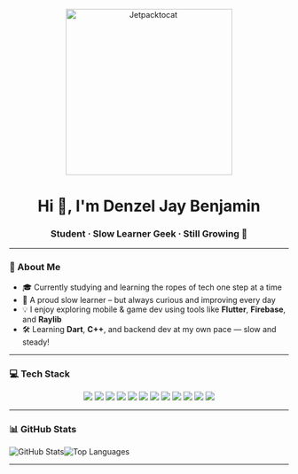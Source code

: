 <!-- Profile banner -->
<p align="center">
  <img src="https://octodex.github.com/images/jetpacktocat.png" alt="Jetpacktocat" width="300">
</p>

<h1 align="center">Hi 👋, I'm Denzel Jay Benjamin</h1>
<h3 align="center">Student · Slow Learner Geek · Still Growing 🚀</h3>

---

### 🧠 About Me

- 🎓 Currently studying and learning the ropes of tech one step at a time
- 🐢 A proud slow learner – but always curious and improving every day
- 💡 I enjoy exploring mobile & game dev using tools like **Flutter**, **Firebase**, and **Raylib**
- 🛠️ Learning **Dart**, **C++**, and backend dev at my own pace — slow and steady!

---

### 💻 Tech Stack

<p align="center">
  <img src="https://img.shields.io/badge/Dart-0175C2?style=for-the-badge&logo=dart&logoColor=white"/>
  <img src="https://img.shields.io/badge/Flutter-02569B?style=for-the-badge&logo=flutter&logoColor=white"/>
  <img src="https://img.shields.io/badge/C++-00599C?style=for-the-badge&logo=c%2B%2B&logoColor=white"/>
  <img src="https://img.shields.io/badge/Java-ED8B00?style=for-the-badge&logo=java&logoColor=white"/>
  <img src="https://img.shields.io/badge/PHP-777BB4?style=for-the-badge&logo=php&logoColor=white"/>
  <img src="https://img.shields.io/badge/MySQL-4479A1?style=for-the-badge&logo=mysql&logoColor=white"/>
  <img src="https://img.shields.io/badge/Firebase-FFCA28?style=for-the-badge&logo=firebase&logoColor=black"/>
  <img src="https://img.shields.io/badge/Raylib-000000?style=for-the-badge&logo=raylib&logoColor=white"/>
  <img src="https://img.shields.io/badge/Figma-F24E1E?style=for-the-badge&logo=figma&logoColor=white"/>
  <img src="https://img.shields.io/badge/HTML5-E34F26?style=for-the-badge&logo=html5&logoColor=white"/>
  <img src="https://img.shields.io/badge/CSS3-1572B6?style=for-the-badge&logo=css3&logoColor=white"/>
  <img src="https://img.shields.io/badge/JavaScript-F7DF1E?style=for-the-badge&logo=javascript&logoColor=black"/>
</p>

---

### 📊 GitHub Stats

![GitHub Stats](https://github-readme-stats.vercel.app/api?username=ashura-king&show_icons=true&theme=tokyonight)![Top Languages](https://github-readme-stats.vercel.app/api/top-langs/?username=ashura-king&layout=compact&theme=radical)


---











